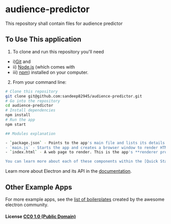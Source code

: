 # audience-predictor
This repository shall contain files for audience predictor

## To Use This application

1. To clone and run this repository you'll need 
 - i)[Git](https://git-scm.com) and 
 - ii) [Node.js](https://nodejs.org/en/download/) (which comes with
 - iii) [npm](http://npmjs.com)) installed on your computer. 

2. From your command line:

```bash
# Clone this repository
git clone git@github.com:sandeep82945/audience-predictor.git
# Go into the repository
cd audience-predictor
# Install dependencies
npm install
# Run the app
npm start

## Modules explanation

- `package.json` - Points to the app's main file and lists its details and dependencies.
- `main.js` - Starts the app and creates a browser window to render HTML. This is the app's **main process**.
- `index.html` - A web page to render. This is the app's **renderer process**.

You can learn more about each of these components within the [Quick Start Guide](http://electron.atom.io/docs/tutorial/quick-start).


```

Learn more about Electron and its API in the [documentation](http://electron.atom.io/docs/).

## Other Example Apps

For more example apps, see the
[list of boilerplates](http://electron.atom.io/community/#boilerplates)
created by the awesome electron community.

#### License [CC0 1.0 (Public Domain)](LICENSE.md)
